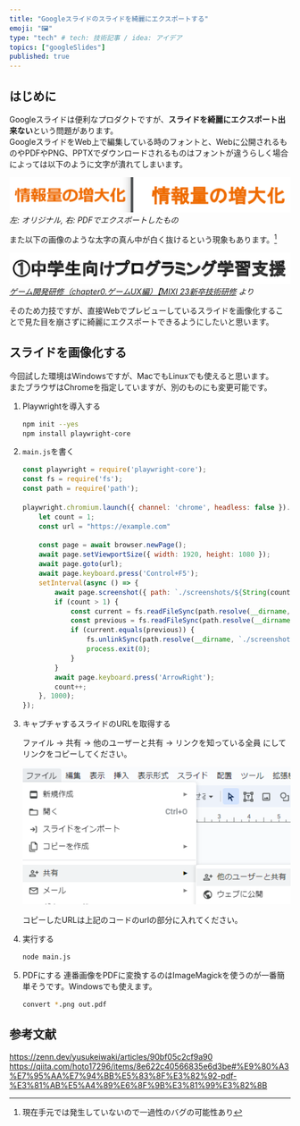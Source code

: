 ```yaml
---
title: "Googleスライドのスライドを綺麗にエクスポートする"
emoji: "🖼️"
type: "tech" # tech: 技術記事 / idea: アイデア
topics: ["googleSlides"]
published: true
---
```


## はじめに

Googleスライドは便利なプロダクトですが、**スライドを綺麗にエクスポート出来ない**という問題があります。  
GoogleスライドをWeb上で編集している時のフォントと、Webに公開されるものやPDFやPNG、PPTXでダウンロードされるものはフォントが違うらしく場合によっては以下のように文字が潰れてしまいます。  

![002](/images/google-slides/002.png)
*左: オリジナル, 右: PDFでエクスポートしたもの*

また以下の画像のような太字の真ん中が白く抜けるという現象もあります。[^1]  

[^1]:現在手元では発生していないので一過性のバグの可能性あり

![003](/images/google-slides/003.png)
*[ゲーム開発研修（chapter0.ゲームUX編）【MIXI 23新卒技術研修](https://speakerdeck.com/mixi_engineers/2023-game-development-training-chapter0-ux?slide=5) より*

そのため力技ですが、直接Webでプレビューしているスライドを画像化することで見た目を崩さずに綺麗にエクスポートできるようにしたいと思います。  

## スライドを画像化する

今回試した環境はWindowsですが、MacでもLinuxでも使えると思います。  
またブラウザはChromeを指定していますが、別のものにも変更可能です。

1. Playwrightを導入する

   ```sh
   npm init --yes
   npm install playwright-core
   ```

2. `main.js`を書く

   ```js
   const playwright = require('playwright-core');
   const fs = require('fs');
   const path = require('path');

   playwright.chromium.launch({ channel: 'chrome', headless: false }).then(async browser => {
       let count = 1;
       const url = "https://example.com"

       const page = await browser.newPage();
       await page.setViewportSize({ width: 1920, height: 1080 });
       await page.goto(url);
       await page.keyboard.press('Control+F5');
       setInterval(async () => {
           await page.screenshot({ path: `./screenshots/${String(count).padStart(3, "0")}.png` });
           if (count > 1) {
               const current = fs.readFileSync(path.resolve(__dirname, `./screenshots/${String(count).padStart(3, "0")}.png`));
               const previous = fs.readFileSync(path.resolve(__dirname, `./screenshots/${String(count - 1).padStart(3, "0")}.png`));
               if (current.equals(previous)) {
                   fs.unlinkSync(path.resolve(__dirname, `./screenshots/${String(count).padStart(3, "0")}.png`));
                   process.exit(0);
               }
           }
           await page.keyboard.press('ArrowRight');
           count++;
       }, 1000);
   });
   ```

3. キャプチャするスライドのURLを取得する

    ファイル → 共有 → 他のユーザーと共有 → リンクを知っている全員 にしてリンクをコピーしてください。  

    ![004](/images/google-slides/004.png)

    コピーしたURLは上記のコードのurlの部分に入れてください。

4. 実行する

    ```sh
    node main.js
    ```

5. PDFにする
   連番画像をPDFに変換するのはImageMagickを使うのが一番簡単そうです。Windowsでも使えます。  

   ```sh
   convert *.png out.pdf
   ```

## 参考文献

https://zenn.dev/yusukeiwaki/articles/90bf05c2cf9a90
https://qiita.com/hoto17296/items/8e622c40566835e6d3be#%E9%80%A3%E7%95%AA%E7%94%BB%E5%83%8F%E3%82%92-pdf-%E3%81%AB%E5%A4%89%E6%8F%9B%E3%81%99%E3%82%8B
